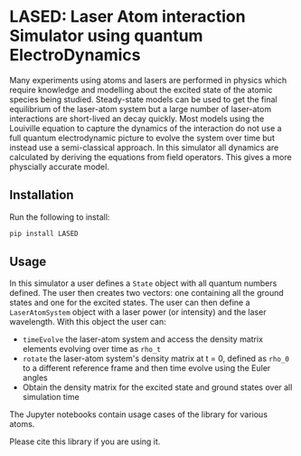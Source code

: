 # LASED: Laser Atom interaction Simulator using quantum ElectroDynamics


Many experiments using atoms and lasers are performed in physics which require knowledge and modelling about the excited state of the atomic species being studied. Steady-state models can be used to get the final equilibrium of the laser-atom system but a large number of laser-atom interactions are short-lived an decay quickly. Most models using the Louiville equation to capture the dynamics of the interaction do not use a full quantum electrodynamic picture to evolve the system over time but instead use a semi-classical approach. In this simulator all dynamics are calculated by deriving the equations from field operators. This gives a more physcially accurate model. 

## Installation

Run the following to install:
```python
pip install LASED
```

## Usage

In this simulator a user defines a `State` object with all quantum numbers defined. The user then creates two vectors: one containing all the ground states and one for the excited states. The user can then define a `LaserAtomSystem` object with a laser power (or intensity) and the laser wavelength. With this object the user can:
- `timeEvolve` the laser-atom system and access the density matrix elements evolving over time as `rho_t`
- `rotate` the laser-atom system's density matrix at t = 0, defined as `rho_0` to a different reference frame and then time evolve using the Euler angles
- Obtain the density matrix for the excited state and ground states over all simulation time

The Jupyter notebooks contain usage cases of the library for various atoms.

Please cite this library if you are using it. 
